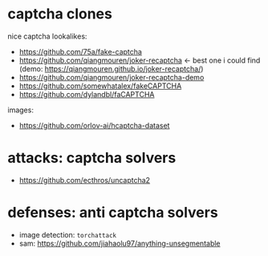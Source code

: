 # captcha clones

nice captcha lookalikes:

-   https://github.com/75a/fake-captcha
-   https://github.com/qiangmouren/joker-recaptcha <- best one i could find (demo: https://qiangmouren.github.io/joker-recaptcha/)
-   https://github.com/qiangmouren/joker-recaptcha-demo
-   https://github.com/somewhatalex/fakeCAPTCHA
-   https://github.com/dylandbl/faCAPTCHA

images:

-   https://github.com/orlov-ai/hcaptcha-dataset

# attacks: captcha solvers

-   https://github.com/ecthros/uncaptcha2

# defenses: anti captcha solvers

-   image detection: `torchattack`
-   sam: https://github.com/jiahaolu97/anything-unsegmentable
